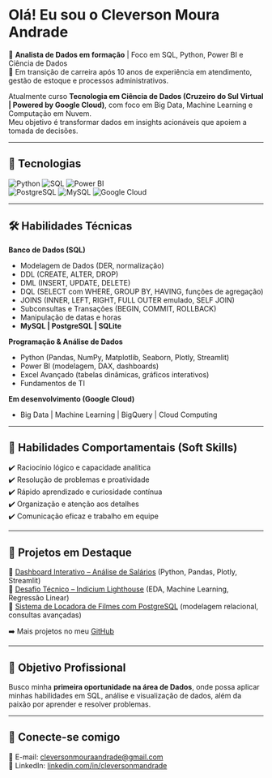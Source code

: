 # Olá! Eu sou o Cleverson Moura Andrade  

🎯 **Analista de Dados em formação** | Foco em SQL, Python, Power BI e Ciência de Dados  
🚀 Em transição de carreira após 10 anos de experiência em atendimento, gestão de estoque e processos administrativos.  

Atualmente curso **Tecnologia em Ciência de Dados (Cruzeiro do Sul Virtual | Powered by Google Cloud)**, com foco em Big Data, Machine Learning e Computação em Nuvem.  
Meu objetivo é transformar dados em insights acionáveis que apoiem a tomada de decisões.  

---

## 🚀 Tecnologias  
![Python](https://img.shields.io/badge/Python-3776AB?style=for-the-badge&logo=python&logoColor=white) 
![SQL](https://img.shields.io/badge/SQL-336791?style=for-the-badge&logo=postgresql&logoColor=white) 
![Power BI](https://img.shields.io/badge/Power%20BI-F2C811?style=for-the-badge&logo=powerbi&logoColor=black)  
![PostgreSQL](https://img.shields.io/badge/PostgreSQL-4169E1?style=for-the-badge&logo=postgresql&logoColor=white) 
![MySQL](https://img.shields.io/badge/MySQL-005C84?style=for-the-badge&logo=mysql&logoColor=white) 
![Google Cloud](https://img.shields.io/badge/Google%20Cloud-4285F4?style=for-the-badge&logo=googlecloud&logoColor=white)  

---

## 🛠️ Habilidades Técnicas  

**Banco de Dados (SQL)**  
- Modelagem de Dados (DER, normalização)  
- DDL (CREATE, ALTER, DROP)  
- DML (INSERT, UPDATE, DELETE)  
- DQL (SELECT com WHERE, GROUP BY, HAVING, funções de agregação)  
- JOINS (INNER, LEFT, RIGHT, FULL OUTER emulado, SELF JOIN)  
- Subconsultas e Transações (BEGIN, COMMIT, ROLLBACK)  
- Manipulação de datas e horas  
- **MySQL | PostgreSQL | SQLite**  

**Programação & Análise de Dados**  
- Python (Pandas, NumPy, Matplotlib, Seaborn, Plotly, Streamlit)  
- Power BI (modelagem, DAX, dashboards)  
- Excel Avançado (tabelas dinâmicas, gráficos interativos)  
- Fundamentos de TI  

**Em desenvolvimento (Google Cloud)**  
- Big Data | Machine Learning | BigQuery | Cloud Computing  

---

## 🌟 Habilidades Comportamentais (Soft Skills)  
✔️ Raciocínio lógico e capacidade analítica  
✔️ Resolução de problemas e proatividade  
✔️ Rápido aprendizado e curiosidade contínua  
✔️ Organização e atenção aos detalhes  
✔️ Comunicação eficaz e trabalho em equipe  

---

## 📂 Projetos em Destaque  
🔹 [Dashboard Interativo – Análise de Salários](https://imersao-dados-com-python-alura.streamlit.app/) (Python, Pandas, Plotly, Streamlit)  
🔹 [Desafio Técnico – Indicium Lighthouse](https://github.com/Cleverson-Andrade/Desafio_Indicium_Lighthouse) (EDA, Machine Learning, Regressão Linear)  
🔹 [Sistema de Locadora de Filmes com PostgreSQL](https://github.com/Cleverson-Andrade/projeto-locadora-postgresql) (modelagem relacional, consultas avançadas)  

➡️ Mais projetos no meu [GitHub](https://github.com/Cleverson-Andrade?tab=repositories)  

---

## 🎯 Objetivo Profissional  
Busco minha **primeira oportunidade na área de Dados**, onde possa aplicar minhas habilidades em SQL, análise e visualização de dados, além da paixão por aprender e resolver problemas.  

---

## 🔗 Conecte-se comigo  
📩 E-mail: [cleversonmouraandrade@gmail.com](mailto:cleversonmouraandrade@gmail.com)  
💼 LinkedIn: [linkedin.com/in/cleversonmandrade](https://www.linkedin.com/in/cleversonmandrade/)  
